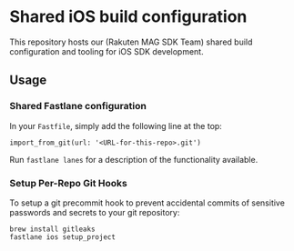 # Shared iOS build configuration
This repository hosts our (Rakuten MAG SDK Team) shared build configuration and tooling for iOS SDK development.

## Usage

### Shared Fastlane configuration
In your `Fastfile`, simply add the following line at the top:

    import_from_git(url: '<URL-for-this-repo>.git')
    
Run `fastlane lanes` for a description of the functionality available.


### Setup Per-Repo Git Hooks

To setup a git precommit hook to prevent accidental commits of sensitive passwords and secrets to your git repository:

    brew install gitleaks
    fastlane ios setup_project